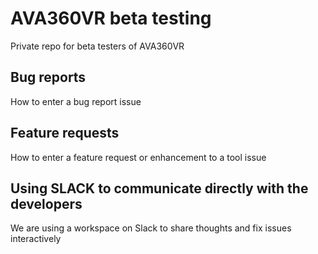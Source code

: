 # AVA360VR beta testing

Private repo for beta testers of AVA360VR

## Bug reports

How to enter a bug report issue

## Feature requests

How to enter a feature request or enhancement to a tool issue

## Using SLACK to communicate directly with the developers

We are using a workspace on Slack to share thoughts and fix issues interactively
